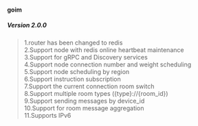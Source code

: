 #### goim

##### Version 2.0.0

> 1.router has been changed to redis  
> 2.Support node with redis online heartbeat maintenance  
> 3.Support for gRPC and Discovery services  
> 4.Support node connection number and weight scheduling  
> 5.Support node scheduling by region  
> 6.Support instruction subscription  
> 7.Support the current connection room switch  
> 8.Support multiple room types ({type}://{room_id})  
> 9.Support sending messages by device_id  
> 10.Support for room message aggregation  
> 11.Supports IPv6  
